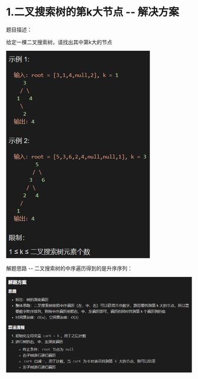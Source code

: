 # 1.二叉搜索树的第k大节点 -- 解决方案

题目描述：

给定一棵二叉搜索树，请找出其中第k大的节点

![image-20210301090042985](./image-20210301090042985.png)

解题思路 -- 二叉搜索树的中序遍历得到的是升序序列：

![image-20210301090114575](./image-20210301090114575.png)